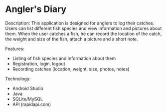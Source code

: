# Angler's Diary

Description: 
This application is designed for anglers to log their catches. Users can list different fish species and view information and pictures about them. When the user catches a fish, he can record the location of the catch, the weight and size of the fish, attach a picture and a short note.

Features:
  - Listing of fish species and information about them
  - Registration, login, logout
  - Recording catches (location, weight, size, photos, notes)

Technology:

  - Android Studio
  - Java
  - SQLite/MySQL
  - API (rapidapi.com)
